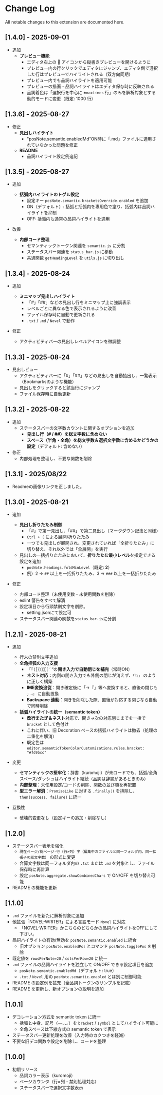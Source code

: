 # Change Log

All notable changes to this extension are documented here.

## [1.4.0] - 2025-09-01

- 追加
  - **プレビュー機能**
    - エディタ右上の 📖 アイコンから縦書きプレビューを開けるように
    - プレビュー内の行クリックでエディタにジャンプ、エディタ側で選択した行はプレビューでハイライトされる（双方向同期）
    - プレビュー内でも品詞ハイライトを適用可能
    - プレビューの描画・品詞ハイライトはエディタ保存時に反映される
    - 品詞着色は「選択行を中心に ±`maxLines` 行」のみを解析対象とする動的モードに変更（既定: 1000 行）


## [1.3.6] - 2025-08-27

- 修正
  - **見出しハイライト**
    - "posNote.semantic.enabledMd"ON時に「.md」ファイルに適用されていなかった問題を修正
  - **README**
    - 品詞ハイライト設定例追記

## [1.3.5] - 2025-08-27

- 追加
  - **括弧内ハイライトのトグル設定**
    - 設定キー `posNote.semantic.bracketsOverride.enabled` を追加
    - ON（デフォルト）: 括弧と括弧内を専用色で塗り、括弧内は品詞ハイライトを抑制
    - OFF: 括弧内も通常の品詞ハイライトを適用

- 改善
  - **内部コード整理**
    - セマンティックトークン関連を `semantic.js` に分割
    - ステータスバー関連を `status_bar.js` に移動
    - 共通関数 `getHeadingLevel` を `utils.js` に切り出し


## [1.3.4] - 2025-08-24

- 追加
  - **ミニマップ見出しハイライト**
    - 「#」「##」などの見出し行をミニマップ上に強調表示
    - レベルごとに異なる色で表示されるように改善
    - ファイル保存時に自動で更新される
    - `.txt` / `.md` / `Novel` で動作

- 修正
  - アクティビティバーの見出しレベルアイコンを微調整

## [1.3.3] - 2025-08-24

- 見出しビュー
  - アクティビティバーに「#」「##」などの見出しを自動抽出し、一覧表示（Bookmarksのような機能）
  - 見出しをクリックすると該当行にジャンプ
  - ファイル保存時に自動更新

## [1.3.2] - 2025-08-22

- 追加
  - ステータスバーの文字数カウントに関するオプションを追加
    - **見出し行（# / ##）を総文字数に含めない**
    - **スペース（半角・全角）を総文字数＆選択文字数に含めるかどうかの設定**（デフォルト: 含めない）
- 修正
  - 内部処理を整理し、不要な関数を削除

## [1.3.1] - 2025/08/22

- Readmeの画像リンクを正しました。

## [1.3.0] - 2025-08-21

- 追加
  - **見出し折りたたみ制御**
    - 「#」で第一見出し、「##」で第二見出し（マークダウン記法と同様）
    - `Ctrl + [` による展開/折りたたみ
    - 一つでも見出しが展開され、変更されていれば「全折りたたみ」に切り替え、それ以外では「全展開」を実行
  - 見出しの一括折りたたみにおいて、**折りたたむ最小レベル**を指定できる設定を追加  
    - `posNote.headings.foldMinLevel`（既定: **2**）  
    - 例）2 → `##` 以上を一括折りたたみ、3 → `###` 以上を一括折りたたみ

- 修正
  - 内部コード整理（未使用変数・未使用関数を削除）
  - eslint 警告をすべて解消
  - 設定項目から行頭禁則文字を削除。
    - setting.jsonにて設定可
  - ステータスバー関連の関数を`status_bar.js`に分割

## [1.2.1] - 2025-08-21

- 追加
  - 行末の禁則文字追加
  - **全角括弧の入力支援**
    - 「『（［｛〈《【〔 ‘ “の**開き入力で自動閉じを補完**（常時ON）
    - **ネスト対応**：内側の開き入力でも外側の閉じが消えず、`「『』」` のように正しく構築
    - **IME変換追従**：開き確定後に「→『」等へ変換すると、直後の閉じも `」→』` に自動置換
    - **Backspace 連動**：開きを削除した際、直後が対応する閉じなら自動で同時削除
  - **括弧ハイライトの統一（semantic token）**
    - **改行またぎ＆ネスト**対応で、開き→次の対応閉じまでを一括で `bracket` として色付け
    - これに伴い、旧 Decoration ベースの括弧ハイライトは撤去（処理の二重化を解消）
    - 既定色は `editor.semanticTokenColorCustomizations.rules.bracket: "#fd9bcc"`

- 変更
  - **セマンティックの堅牢化**：辞書（kuromoji）が未ロードでも、括弧/全角スペース/ダッシュはハイライト継続（品詞は辞書があるときのみ）
  - **内部整理**：未使用設定/コードの削除、関数の並び順を再配置
  - **型エラー解消**：`PromiseLike` に対する `.finally()` を排除し、`then(success, failure)` に統一

- 互換性
  - 破壊的変更なし（設定キーの追加・削除なし）

## [1.2.0]

- ステータスバー表示を強化
  - `現在ページ/総ページ-行（行×列）字（編集中のファイルと同一フォルダ内、同一拡張子の総文字数）` の形式に変更
  - 合算文字数は同一フォルダ内の `.txt` または `.md` を対象とし、ファイル保存時に再計算
  - 設定 `posNote.aggregate.showCombinedChars` で ON/OFF を切り替え可能
- README の機能を更新


## [1.1.0]

- `.md` ファイルを新たに解析対象に追加
- 他拡張「NOVEL-WRITER」による言語モード `Novel` に対応
  - 「NOVEL-WRITER」かこちらのどちらかの品詞ハイライトをOFFにして下さい。
- 品詞ハイライトの有効/無効を `posNote.semantic.enabled` に統合
  - 旧オプション `posNote.enabledPos` とコマンド `posNote.togglePos` を削除
- 既定値を `rowsPerNote=20` / `colsPerRow=20` に統一
- `.md` ファイルの品詞ハイライトを独立して ON/OFF できる設定項目を追加
  - `posNote.semantic.enabledMd`（デフォルト: true）
  - `.txt` / `Novel` 用の `posNote.semantic.enabled` とは別に制御可能
- README の設定例を拡充（全品詞トークンのサンプルを記載）
- README を更新し、新オプションの説明を追加

## [1.0.1]

- デコレーション方式を semantic token に統一
  - 括弧と中身、記号（—、、。）を `bracket` / `symbol` としてハイライト可能に
  - 全角スペースは下線方式の semantic token で表示
- ステータスバー更新処理を改善（入力時のカクつきを軽減）
- 不要な旧デコ関数や設定を削除し、コードを整理

## [1.0.0]

- 初期リリース
  - 品詞カラー表示（kuromoji）
  - ページカウンタ（行×列・禁則処理対応）
  - ステータスバーで選択文字数表示
